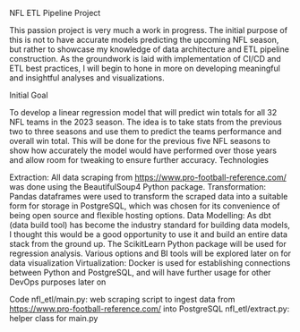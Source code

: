 NFL ETL Pipeline Project

This passion project is very much a work in progress. The initial purpose of this is not to have accurate models predicting the upcoming NFL season, but rather to showcase my knowledge of data architecture and ETL pipeline construction. As the groundwork is laid with implementation of CI/CD and ETL best practices, I will begin to hone in more on developing meaningful and insightful analyses and visualizations.

Initial Goal

To develop a linear regression model that will predict win totals for all 32 NFL teams in the 2023 season. The idea is to take stats from the previous two to three seasons and use them to predict the teams performance and overall win total. This will be done for the previous five NFL seasons to show how accurately the model would have performed over those years and allow room for tweaking to ensure further accuracy.
Technologies 

Extraction: 	All data scraping from https://www.pro-football-reference.com/ was done using the BeautifulSoup4 Python package. 
Transformation:	Pandas dataframes were used to transform the scraped data into a suitable form for storage in PostgreSQL, which was chosen for its convenience of being open source and flexible hosting options.
Data Modelling:	As dbt (data build tool) has become the industry standard for building data models, I thought this would be a good opportunity to use it and build an entire data stack from the ground up. The ScikitLearn Python package will be used for regression analysis. Various options and BI tools will be explored later on for data visualization
Virtualization:	Docker is used for establishing connections between Python and PostgreSQL, and will have further usage for other DevOps purposes later on

Code
nfl_etl/main.py: web scraping script to ingest data from https://www.pro-football-reference.com/ into PostgreSQL
nfl_etl/extract.py:	helper class for main.py
